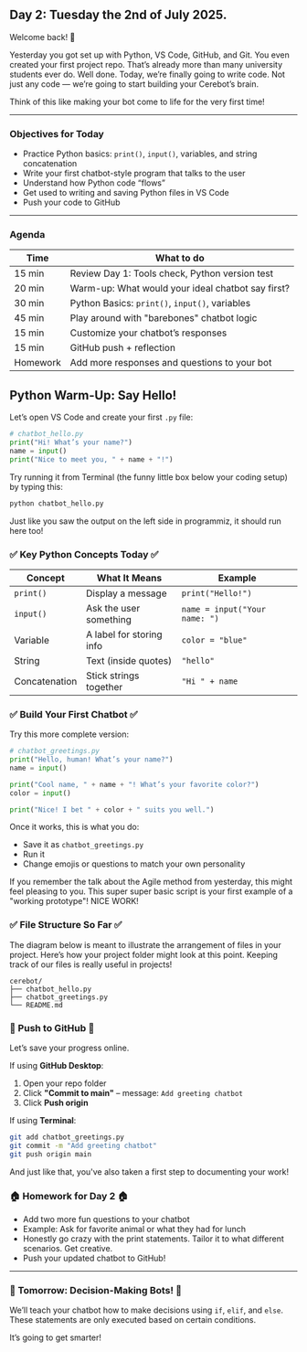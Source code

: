 ## Day 2: Tuesday the 2nd of July 2025.
Welcome back! 🎉

Yesterday you got set up with Python, VS Code, GitHub, and Git. You even created your first project repo. 
That’s already more than many university students ever do. Well done.
Today, we’re finally going to write code. Not just any code — we’re going to start building your Cerebot’s brain. 

Think of this like making your bot come to life for the very first time!

---

### Objectives for Today

* Practice Python basics: `print()`, `input()`, variables, and string concatenation
* Write your first chatbot-style program that talks to the user
* Understand how Python code “flows”
* Get used to writing and saving Python files in VS Code
* Push your code to GitHub

---

### Agenda

| Time        | What to do                                        |
| ----------- | ------------------------------------------------- |
| 15 min      | Review Day 1: Tools check, Python version test    |
| 20 min      | Warm-up: What would your ideal chatbot say first? |
| 30 min      | Python Basics: `print()`, `input()`, variables    |
| 45 min      | Play around with "barebones" chatbot logic        |
| 15 min      | Customize your chatbot’s responses                |
| 15 min      | GitHub push + reflection                          |
| Homework | Add more responses and questions to your bot      |

## Python Warm-Up: Say Hello!

Let’s open VS Code and create your first `.py` file:

```python
# chatbot_hello.py
print("Hi! What’s your name?")
name = input()
print("Nice to meet you, " + name + "!")
```

Try running it from Terminal (the funny little box below your coding setup) by typing this:

```bash
python chatbot_hello.py
```
Just like you saw the output on the left side in programmiz, it should run here too!

### ✅ Key Python Concepts Today ✅

| Concept       | What It Means            | Example                       |
| ------------- | ------------------------ | ----------------------------- |
| `print()`     | Display a message        | `print("Hello!")`             |
| `input()`     | Ask the user something   | `name = input("Your name: ")` |
| Variable      | A label for storing info | `color = "blue"`              |
| String        | Text (inside quotes)     | `"hello"`                     |
| Concatenation | Stick strings together   | `"Hi " + name`                |

### ✅ Build Your First Chatbot ✅

Try this more complete version:

```python
# chatbot_greetings.py
print("Hello, human! What’s your name?")
name = input()

print("Cool name, " + name + "! What’s your favorite color?")
color = input()

print("Nice! I bet " + color + " suits you well.")
```

Once it works, this is what you do:

* Save it as `chatbot_greetings.py`
* Run it
* Change  emojis or questions to match your own personality

If you remember the talk about the Agile method from yesterday, this might feel pleasing to you.
This super super basic script is your first example of a "working prototype"! NICE WORK!

### ✅ File Structure So Far ✅

The diagram below is meant to illustrate the arrangement of files in your project.
Here’s how your project folder might look at this point. Keeping track of our files is really useful in projects!

```
cerebot/
├── chatbot_hello.py
├── chatbot_greetings.py
└── README.md
```

### 🚀 Push to GitHub 🚀

Let’s save your progress online.

If using **GitHub Desktop**:

1. Open your repo folder
2. Click **"Commit to main"** – message: `Add greeting chatbot`
3. Click **Push origin**

If using **Terminal**:

```bash
git add chatbot_greetings.py
git commit -m "Add greeting chatbot"
git push origin main
```
And just like that, you've also taken a first step to documenting your work!


### 🏠 Homework for Day 2 🏠

* Add two more fun questions to your chatbot
* Example: Ask for favorite animal or what they had for lunch
* Honestly go crazy with the print statements. Tailor it to what different scenarios. Get creative. 
* Push your updated chatbot to GitHub!

---

### 🔁 Tomorrow: Decision-Making Bots! 🔁

We’ll teach your chatbot how to make decisions using `if`, `elif`, and `else`. 
These statements are only executed based on certain conditions.

It’s going to get smarter!

